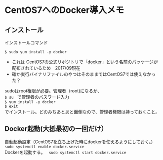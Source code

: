 # CentOS7へのDocker導入メモ

## インストール
インストールコマンド

`$ sudo yum install -y docker`

* これは CentOS7の公式リポジトリで「docker」という名前のパッケージが配布されているため　2017/09現在  
* 確か実行バイナリファイルのやつはそのままではCentOS7では使えなかった？

sudoはroot権限が必要。管理者（root)になるか、  
`$ su`  
で管理者のパスワード入力  
`$ yum install -y docker`  
`$ exit`  
でインストール。どのみちあとあと面倒なので、管理者権限は持っておくこと。

## Docker起動(大抵最初の一回だけ）  
自動起動設定（CentOS7を立ち上げた時にdockerを使えるようにしておく。)  
`sudo systemctl enable docker.service`  
Dockerを起動する。  
`sudo systemctl start docker.service`  

